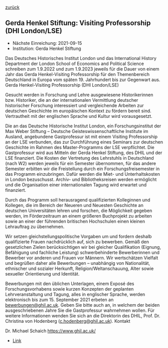[zurück](/funding/)

## Gerda Henkel Stiftung: Visiting Professorship (DHI London/LSE)

* Nächste Einreichung: 2021-09-15
* Institution: Gerda Henkel Stiftung

Das Deutsches Historisches Institut London und das
International History Department der London School of Economics and Political Science schreiben zum 1.9.2022 und zum 1.9.2023 jeweils für die Dauer von einem Jahr das Gerda Henkel-Visiting Professorship für den Themenbereich Deutschland in Europa vom späten 19. Jahrhundert bis zur Gegenwart aus.
Gerda Henkel-Visiting Professorship (DHI London/LSE)

Gesucht werden in Forschung und Lehre ausgewiesene Historikerinnen bzw. Historiker, die an der internationalen Vermittlung deutscher historischer Forschung interessiert und vergleichende Arbeiten zur deutschen Geschichte im europäischen Kontext zu fördern bereit sind. Vertrautheit mit der englischen Sprache und Kultur wird vorausgesetzt.

Die an das Deutsche Historische Institut London, ein Forschungsinstitut der Max Weber Stiftung – Deutsche Geisteswissenschaftliche Institute im Ausland, angebundene Gastprofessur ist mit einem Visiting Professorship an der LSE verbunden, das zur Durchführung eines Seminars zur deutschen Geschichte im Rahmen des Master-Programms der LSE verpflichtet. Die Gastprofessur wird aus Mitteln der Gerda Henkel Stiftung, des DHIL und der LSE finanziert. Die Kosten der Vertretung des Lehrstuhls in Deutschland (nach W2) werden jeweils für ein Semester übernommen, für das andere Semester erbitten wir die Freistellung durch ein Forschungsfreisemester in das Programm einzubringen. Dafür werden die Miet- und Unterhaltskosten in London bezuschusst. Archiv- und Bibliotheksreisen werden ermöglicht und die Organisation einer internationalen Tagung wird erwartet und finanziert.

Durch das Programm soll herausragend qualifizierten Kolleginnen und Kollegen, die im Bereich der Neueren und Neuesten Geschichte an deutschen Universitäten lehren und forschen, die Möglichkeit gegeben werden, im Förderzeitraum an einem größeren Buchprojekt zu arbeiten sowie an einer der führenden britischen Hochschulen einen kleinen Lehrauftrag zu übernehmen.

Wir setzen gleichstellungspolitische Vorgaben um und fordern deshalb qualifizierte Frauen nachdrücklich auf, sich zu bewerben. Gemäß den gesetzlichen Zielen berücksichtigen wir bei gleicher Qualifikation (Eignung, Befähigung und fachliche Leistung) schwerbehinderte Bewerberinnen und Bewerber vor anderen und Frauen vor Männern. Wir wertschätzen Vielfalt und begrüßen daher alle Bewerbungen – unabhängig von Nationalität, ethnischer und sozialer Herkunft, Religion/Weltanschauung, Alter sowie sexueller Orientierung und Identität.

Bewerbungen mit den üblichen Unterlagen, einem Exposé des Forschungsvorhabens sowie kurzen Konzepten der geplanten Lehrveranstaltung und Tagung, alles in englischer Sprache, werden elektronisch bis zum 15. September 2021 erbeten an bewerbungen@ghil.ac.uk. Geben Sie bitte auch an, in welchem der beiden ausgeschriebenen Jahre Sie die Gastprofessur wahrnehmen wollen. Für weitere Informationen wenden Sie sich an die Direktorin des DHIL, Prof. Dr. Christina von Hodenberg (c.hodenberg@ghil.ac.uk).
Kontakt

Dr. Michael Schaich
https://www.ghil.ac.uk/

* [Link](https://www.hsozkult.de/grant/id/stip-98970)